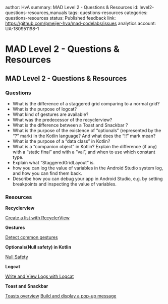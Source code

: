 author: HvA
summary: MAD Level 2 - Questions & Resources
id: level2-questions-resources,manuals
tags: questions-resources
categories: questions-resources
status: Published
feedback link: https://github.com/pmeijer-hva/mad-codelabs/issues
analytics account: UA-180951198-1

# MAD Level 2 - Questions & Resources

## MAD Level 2 - Questions & Resources

### Questions
- What is the difference of a staggered grid comparing to a normal grid?
- What is the purpose of logcat?  
- What kind of gestures are available?
- What was the predecessor of the recyclerview?
- What is the difference between a Toast and Snackbar ?
- What is the purpose of the existence of “optionals” (represented by the “?” mark) in the Kotlin language? And what does the “!!” mark mean?
- What is the purpose of a “data class” in Kotlin?
- What is a “companion object” in Kotlin? Explain the difference (if any) with a “static final” and with a “val”, and when to use which constant type.
- Explain what “StaggeredGridLayout” is.
- how you can log the value of variables in the Android Studio system log, and how you can find them back.
- Describe how you can debug your app in Android Studio, e.g. by setting breakpoints and inspecting the value of variables.

### Resources

**Recyclerview**

[Create a list with RecyclerView](https://developer.android.com/guide/topics/ui/layout/recyclerview)

**Gestures**

[Detect common gestures](https://developer.android.com/training/gestures/detector)

**Optionals(Null safety) in Kotlin**

[Null Safety](https://kotlinlang.org/docs/reference/null-safety.html)

**Logcat**

[Write and View Logs with Logcat](https://developer.android.com/studio/debug/am-logcat.html)

**Toast and Snackbar**

[Toasts overview](https://developer.android.com/guide/topics/ui/notifiers/toasts)
[Build and display a pop-up message](https://developer.android.com/training/snackbar/showing)

